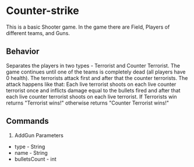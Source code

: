 # Counter-strike
This is a basic Shooter game. In the game there are Field, Players of different teams, and Guns.

## Behavior
Separates the players in two types - Terrorist and Counter Terrorist. The game continues until one of the teams is completely dead (all players have 0 health). The terrorists attack first and after that the counter terrorists. The attack happens like that: Each live terrorist shoots on each live counter terrorist once and inflicts damage equal to the bullets fired and after that each live counter terrorist shoots on each live terrorist.
If Terrorists win returns "Terrorist wins!" otherwise returns "Counter Terrorist wins!"

## Commands

1. AddGun  Parameters
-	type - String
-	name - String
-	bulletsCount - int
